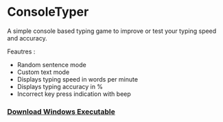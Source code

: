 # ConsoleTyper
A simple console based typing game to improve or test your typing speed and accuracy.

Feautres :
- Random sentence mode
- Custom text mode
- Displays typing speed in words per minute
- Displays typing accuracy in %
- Incorrect key press indication with beep


<a href="https://github.com/chaosifier/ConsoleTyper/raw/master/ConsoleTyper.Windows.exe"><h3>Download Windows Executable</h3></a>
